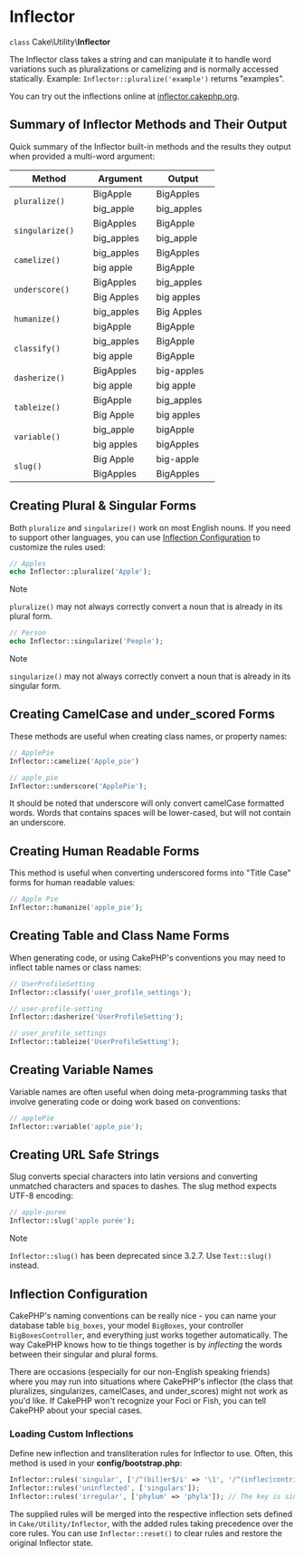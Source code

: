# Inflector

`class` Cake\\Utility\\**Inflector**

The Inflector class takes a string and can manipulate it to handle word
variations such as pluralizations or camelizing and is normally accessed
statically. Example:
`Inflector::pluralize('example')` returns "examples".

You can try out the inflections online at [inflector.cakephp.org](https://inflector.cakephp.org/).

<a id="inflector-methods-summary"></a>

## Summary of Inflector Methods and Their Output

Quick summary of the Inflector built-in methods and the results they output
when provided a multi-word argument:

<table style="width:72%;">
<colgroup>
<col style="width: 27%" />
<col style="width: 22%" />
<col style="width: 22%" />
</colgroup>
<thead>
<tr>
<th>Method</th>
<th>Argument</th>
<th>Output</th>
</tr>
</thead>
<tbody>
<tr>
<td rowspan="2"><code>pluralize()</code></td>
<td>BigApple</td>
<td>BigApples</td>
</tr>
<tr>
<td>big_apple</td>
<td>big_apples</td>
</tr>
<tr>
<td rowspan="2"><code>singularize()</code></td>
<td>BigApples</td>
<td>BigApple</td>
</tr>
<tr>
<td>big_apples</td>
<td>big_apple</td>
</tr>
<tr>
<td rowspan="2"><code>camelize()</code></td>
<td>big_apples</td>
<td>BigApples</td>
</tr>
<tr>
<td>big apple</td>
<td>BigApple</td>
</tr>
<tr>
<td rowspan="2"><code>underscore()</code></td>
<td>BigApples</td>
<td>big_apples</td>
</tr>
<tr>
<td>Big Apples</td>
<td>big apples</td>
</tr>
<tr>
<td rowspan="2"><code>humanize()</code></td>
<td>big_apples</td>
<td>Big Apples</td>
</tr>
<tr>
<td>bigApple</td>
<td>BigApple</td>
</tr>
<tr>
<td rowspan="2"><code>classify()</code></td>
<td>big_apples</td>
<td>BigApple</td>
</tr>
<tr>
<td>big apple</td>
<td>BigApple</td>
</tr>
<tr>
<td rowspan="2"><code>dasherize()</code></td>
<td>BigApples</td>
<td>big-apples</td>
</tr>
<tr>
<td>big apple</td>
<td>big apple</td>
</tr>
<tr>
<td rowspan="2"><code>tableize()</code></td>
<td>BigApple</td>
<td>big_apples</td>
</tr>
<tr>
<td>Big Apple</td>
<td>big apples</td>
</tr>
<tr>
<td rowspan="2"><code>variable()</code></td>
<td>big_apple</td>
<td>bigApple</td>
</tr>
<tr>
<td>big apples</td>
<td>bigApples</td>
</tr>
<tr>
<td rowspan="2"><code>slug()</code></td>
<td>Big Apple</td>
<td>big-apple</td>
</tr>
<tr>
<td>BigApples</td>
<td>BigApples</td>
</tr>
</tbody>
</table>

## Creating Plural & Singular Forms

Both `pluralize` and `singularize()` work on most English nouns. If you need
to support other languages, you can use [Inflection Configuration](#inflection-configuration) to
customize the rules used:

``` php
// Apples
echo Inflector::pluralize('Apple');
```

> [!NOTE]
> `pluralize()` may not always correctly convert a noun that is already in its plural form.

``` php
// Person
echo Inflector::singularize('People');
```

> [!NOTE]
> `singularize()` may not always correctly convert a noun that is already in its singular form.

## Creating CamelCase and under_scored Forms

These methods are useful when creating class names, or property names:

``` php
// ApplePie
Inflector::camelize('Apple_pie')

// apple_pie
Inflector::underscore('ApplePie');
```

It should be noted that underscore will only convert camelCase formatted words.
Words that contains spaces will be lower-cased, but will not contain an
underscore.

## Creating Human Readable Forms

This method is useful when converting underscored forms into "Title Case" forms
for human readable values:

``` php
// Apple Pie
Inflector::humanize('apple_pie');
```

## Creating Table and Class Name Forms

When generating code, or using CakePHP's conventions you may need to inflect
table names or class names:

``` php
// UserProfileSetting
Inflector::classify('user_profile_settings');

// user-profile-setting
Inflector::dasherize('UserProfileSetting');

// user_profile_settings
Inflector::tableize('UserProfileSetting');
```

## Creating Variable Names

Variable names are often useful when doing meta-programming tasks that involve
generating code or doing work based on conventions:

``` php
// applePie
Inflector::variable('apple_pie');
```

## Creating URL Safe Strings

Slug converts special characters into latin versions and converting unmatched
characters and spaces to dashes. The slug method expects UTF-8 encoding:

``` php
// apple-puree
Inflector::slug('apple purée');
```

> [!NOTE]
> `Inflector::slug()` has been deprecated since 3.2.7. Use `Text::slug()`
> instead.

<a id="inflection-configuration"></a>

## Inflection Configuration

CakePHP's naming conventions can be really nice - you can name your database
table `big_boxes`, your model `BigBoxes`, your controller
`BigBoxesController`, and everything just works together automatically. The
way CakePHP knows how to tie things together is by *inflecting* the words
between their singular and plural forms.

There are occasions (especially for our non-English speaking friends) where you
may run into situations where CakePHP's inflector (the class that pluralizes,
singularizes, camelCases, and under_scores) might not work as you'd like. If
CakePHP won't recognize your Foci or Fish, you can tell CakePHP about your
special cases.

### Loading Custom Inflections

Define new inflection and transliteration rules for Inflector to use. Often,
this method is used in your **config/bootstrap.php**:

``` php
Inflector::rules('singular', ['/^(bil)er$/i' => '\1', '/^(inflec|contribu)tors$/i' => '\1ta']);
Inflector::rules('uninflected', ['singulars']);
Inflector::rules('irregular', ['phylum' => 'phyla']); // The key is singular form, value is plural form
```

The supplied rules will be merged into the respective inflection sets defined in
`Cake/Utility/Inflector`, with the added rules taking precedence over the core
rules. You can use `Inflector::reset()` to clear rules and restore the
original Inflector state.
